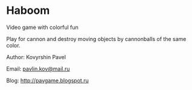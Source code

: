# Haboom
Video game with colorful fun

Play for cannon and destroy moving objects by cannonballs of the same color.

Author: Kovyrshin Pavel

Email: pavlin.kov@mail.ru

Blog: http://pavgame.blogspot.ru
